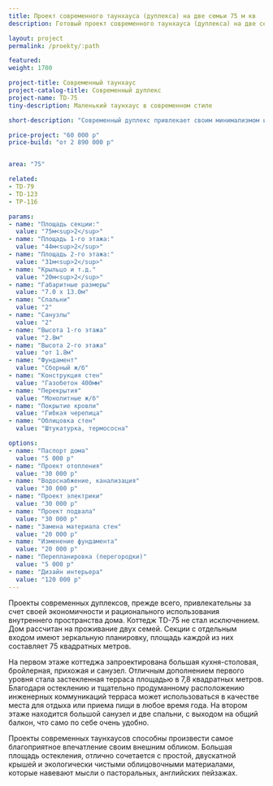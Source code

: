 ```yaml
---
title: Проект современного таунхауса (дуплекса) на две семьи 75 м кв
description: Готовый проект современного таунхауса (дуплекса) на две семьи, из кирпича, газобетона или пеноблока. Площадь секции&#58; 75 м.кв.

layout: project
permalink: /proekty/:path

featured:
weight: 1700

project-title: Современный таунхаус
project-catalog-title: Современный дуплекс
project-name: TD-75
tiny-description: Маленький таунхаус в современном стиле

short-description: "Современный дуплекс привлекает своим минимализмом и простотой. Грамотная планировка сочетает в себе большую общую зону из столовой, кухни, гостиной с выходом на террасу и две небольшие уютные спальни. Все эти помещения занимают 75 м<sup>2</sup>. Угловое остекление кухни создает легкий в чистке фартук и акцентирует внимание на этой зоне комнаты. А витражное остекление гостиной зрительно расширяет пространство, в котором можно устроить небольшой зимний сад. Он наполнит ваш дом теплом морозной зимой и чистым полезным воздухом круглый год."

price-project: "60 000 р"
price-build: "от 2 890 000 р"


area: "75"

related:
- TD-79
- TD-123
- TP-116

params:
- name: "Площадь секции:"
  value: "75м<sup>2</sup>"
- name: "Площадь 1-го этажа:"
  value: "44м<sup>2</sup>"
- name: "Площадь 2-го этажа:"
  value: "31м<sup>2</sup>"
- name: "Крыльцо и т.д."
  value: "20м<sup>2</sup>"
- name: "Габаритные размеры"
  value: "7.0 x 13.0м"
- name: "Спальни"
  value: "2"
- name: "Санузлы"
  value: "2"
- name: "Высота 1-го этажа"
  value: "2.8м"
- name: "Высота 2-го этажа"
  value: "от 1.8м"
- name: "Фундамент"
  value: "Сборный ж/б"
- name: "Конструкция стен"
  value: "Газобетон 400мм"
- name: "Перекрытия"
  value: "Монолитные ж/б"
- name: "Покрытие кровли"
  value: "Гибкая черепица"
- name: "Облицовка стен"
  value: "Штукатурка, термососна"

options:
- name: "Паспорт дома"
  value: "5 000 р"
- name: "Проект отопления"
  value: "30 000 р"
- name: "Водоснабжение, канализация"
  value: "30 000 р"
- name: "Проект электрики"
  value: "30 000 р"
- name: "Проект подвала"
  value: "30 000 р"
- name: "Замена материала стен"
  value: "20 000 р"
- name: "Изменение фундамента"
  value: "20 000 р"
- name: "Перепланировка (перегородки)"
  value: "5 000 р"
- name: "Дизайн интерьера"
  value: "120 000 р"
---
```

Проекты современных дуплексов, прежде всего, привлекательны за счет своей экономичности и рационального использования внутреннего пространства дома. Коттедж TD-75 не стал исключением. Дом рассчитан на проживание двух семей. Секции с отдельным входом имеют зеркальную планировку, площадь каждой из них составляет 75 квадратных метров.

На первом этаже коттеджа запроектирована большая кухня-столовая, бройлерная, прихожая и санузел. Отличным дополнением первого уровня стала застекленная терраса площадью в 7,8 квадратных метров. Благодаря остеклению и тщательно продуманному расположению инженерных коммуникаций терраса может использоваться в качестве места для отдыха или приема пищи в любое время года. На втором этаже находится большой санузел и две спальни, с выходом на общий балкон, что само по себе очень удобно.

Проекты современных таунхаусов способны произвести самое благоприятное впечатление своим внешним обликом. Большая площадь остекления, отлично сочетается с простой, двускатной крышей и экологически чистыми облицовочными материалами, которые навевают мысли о пасторальных, английских пейзажах.